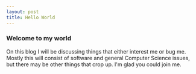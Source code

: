 ```yaml
---
layout: post
title: Hello World
---
```


### Welcome to my world

On this blog I will be discussing things that either interest me or bug me. Mostly this will consist of software and general Computer Science issues, but there may be other things that crop up. I'm glad you could join me.
